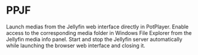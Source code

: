 # PPJF
Launch medias from the Jellyfin web interface directly in PotPlayer.
Enable access to the corresponding media folder in Windows File Explorer from the Jellyfin media info panel.
Start and stop the Jellyfin server automatically while launching the browser web interface and closing it.
